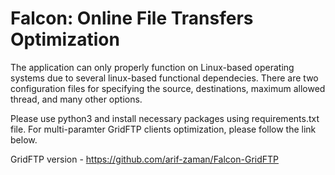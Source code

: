 # Falcon: Online File Transfers Optimization
The application can only properly function on Linux-based operating systems due to several linux-based functional dependecies. There are two configuration files for specifying the source, destinations, maximum allowed thread, and many other options. 
    
Please use python3 and install necessary packages using requirements.txt file. For multi-paramter GridFTP clients optimization, please follow the link below. 
    
GridFTP version - https://github.com/arif-zaman/Falcon-GridFTP
    

